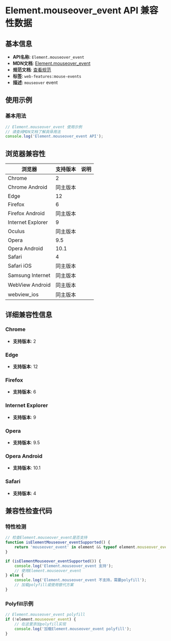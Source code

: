 # Element.mouseover_event API 兼容性数据

## 基本信息

- **API名称**: `Element.mouseover_event`
- **MDN文档**: [Element.mouseover_event](https://developer.mozilla.org/docs/Web/API/Element/mouseover_event)
- **规范文档**: [查看规范](https://w3c.github.io/uievents/#event-type-mouseover,https://html.spec.whatwg.org/multipage/webappapis.html#handler-onmouseover)
- **标签**: `web-features:mouse-events`
- **描述**: `mouseover` event

## 使用示例

### 基本用法

```javascript
// Element.mouseover_event 使用示例
// 请查阅MDN文档了解具体用法
console.log('Element.mouseover_event API');
```

## 浏览器兼容性

| 浏览器 | 支持版本 | 说明 |
|--------|----------|------|
| Chrome | 2 |  |
| Chrome Android | 同主版本 |  |
| Edge | 12 |  |
| Firefox | 6 |  |
| Firefox Android | 同主版本 |  |
| Internet Explorer | 9 |  |
| Oculus | 同主版本 |  |
| Opera | 9.5 |  |
| Opera Android | 10.1 |  |
| Safari | 4 |  |
| Safari iOS | 同主版本 |  |
| Samsung Internet | 同主版本 |  |
| WebView Android | 同主版本 |  |
| webview_ios | 同主版本 |  |

## 详细兼容性信息

### Chrome

- **支持版本**: 2

### Edge

- **支持版本**: 12

### Firefox

- **支持版本**: 6

### Internet Explorer

- **支持版本**: 9

### Opera

- **支持版本**: 9.5

### Opera Android

- **支持版本**: 10.1

### Safari

- **支持版本**: 4

## 兼容性检查代码

### 特性检测

```javascript
// 检查Element.mouseover_event是否支持
function isElementMouseover_eventSupported() {
    return 'mouseover_event' in element && typeof element.mouseover_event === 'function';
}

if (isElementMouseover_eventSupported()) {
    console.log('Element.mouseover_event 支持');
    // 使用Element.mouseover_event
} else {
    console.log('Element.mouseover_event 不支持，需要polyfill');
    // 加载polyfill或使用替代方案
}
```

### Polyfill示例

```javascript
// Element.mouseover_event polyfill
if (!element.mouseover_event) {
    // 在这里添加polyfill实现
    console.log('加载Element.mouseover_event polyfill');
}
```

